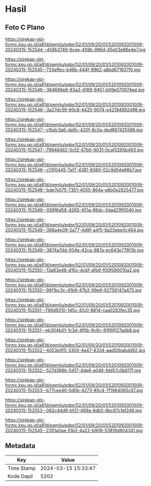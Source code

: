 # Hasil

## Foto C Plano

https://sirekap-obj-formc.kpu.go.id/a81d/pemilu/pdpr/52/01/09/20/01/5201092001009-20240315-152544--459b3749-6cee-459b-996d-45e03e86e4e7.jpg

https://sirekap-obj-formc.kpu.go.id/a81d/pemilu/pdpr/52/01/09/20/01/5201092001009-20240315-152545--733effec-b46b-444f-8962-a8bd671837f0.jpg

https://sirekap-obj-formc.kpu.go.id/a81d/pemilu/pdpr/52/01/09/20/01/5201092001009-20240315-152546--384686e8-83a3-4169-9451-b09e070974ed.jpg

https://sirekap-obj-formc.kpu.go.id/a81d/pemilu/pdpr/52/01/09/20/01/5201092001009-20240315-152546--3a27dc59-60c8-4425-9074-e42194892d98.jpg

https://sirekap-obj-formc.kpu.go.id/a81d/pemilu/pdpr/52/01/09/20/01/5201092001009-20240315-152547--cfbdc3a6-da9c-420f-8c0a-ded867425586.jpg

https://sirekap-obj-formc.kpu.go.id/a81d/pemilu/pdpr/52/01/09/20/01/5201092001009-20240315-152547--79848462-0cf2-47b0-9031-0caf0265b493.jpg

https://sirekap-obj-formc.kpu.go.id/a81d/pemilu/pdpr/52/01/09/20/01/5201092001009-20240315-152548--c13f0445-7af7-4381-8360-02c9d54e66b7.jpg

https://sirekap-obj-formc.kpu.go.id/a81d/pemilu/pdpr/52/01/09/20/01/5201092001009-20240315-152548--bde7e575-7351-4055-864a-e8b0e2925477.jpg

https://sirekap-obj-formc.kpu.go.id/a81d/pemilu/pdpr/52/01/09/20/01/5201092001009-20240315-152549--059f6d58-4265-451a-86dc-3dad21ff0040.jpg

https://sirekap-obj-formc.kpu.go.id/a81d/pemilu/pdpr/52/01/09/20/01/5201092001009-20240315-152549--388a4e09-2a77-4d9f-a4f5-9a23ebe0c464.jpg

https://sirekap-obj-formc.kpu.go.id/a81d/pemilu/pdpr/52/01/09/20/01/5201092001009-20240315-152549--3874a7dd-004e-42ca-987a-ec643e776f3b.jpg

https://sirekap-obj-formc.kpu.go.id/a81d/pemilu/pdpr/52/01/09/20/01/5201092001009-20240315-152550--13a83e48-d10c-4cbf-afb9-f00f090010a2.jpg

https://sirekap-obj-formc.kpu.go.id/a81d/pemilu/pdpr/52/01/09/20/01/5201092001009-20240315-152550--96f1bc3c-41b9-47b2-99e9-92756147a475.jpg

https://sirekap-obj-formc.kpu.go.id/a81d/pemilu/pdpr/52/01/09/20/01/5201092001009-20240315-152551--796d9210-145c-41c0-8814-caa0283fec35.jpg

https://sirekap-obj-formc.kpu.go.id/a81d/pemilu/pdpr/52/01/09/20/01/5201092001009-20240315-152551--eb304b01-1c3d-4f0b-9c6c-61f69127adb8.jpg

https://sirekap-obj-formc.kpu.go.id/a81d/pemilu/pdpr/52/01/09/20/01/5201092001009-20240315-152552--4053e0f5-3300-4a47-8334-aad50babdd92.jpg

https://sirekap-obj-formc.kpu.go.id/a81d/pemilu/pdpr/52/01/09/20/01/5201092001009-20240315-152552--527d388b-5417-4de6-a048-fdd57c0b617f.jpg

https://sirekap-obj-formc.kpu.go.id/a81d/pemilu/pdpr/52/01/09/20/01/5201092001009-20240315-152553--b77cee40-0d0b-4273-85c4-7f1964065c07.jpg

https://sirekap-obj-formc.kpu.go.id/a81d/pemilu/pdpr/52/01/09/20/01/5201092001009-20240315-152553--062c44d9-bf21-469a-8db5-8bc87c1ef246.jpg

https://sirekap-obj-formc.kpu.go.id/a81d/pemilu/pdpr/52/01/09/20/01/5201092001009-20240315-152545--2351a0aa-51b2-4a22-b908-53819d804341.jpg


## Metadata

| Key        | Value               |
| ---------- | ------------------- |
| Time Stamp | 2024-03-15 15:33:47 |
| Kode Dapil | 5202                |



